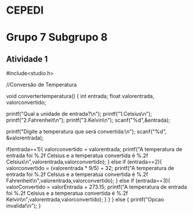 # CEPEDI

# Grupo 7 Subgrupo 8

## Atividade 1

#include<studio.h>

//Conversão de Temperatura

void convertertemperatura() {
int entrada;
float valorentrada, valorconvertido;

printf("Qual a unidade de entrada?\n");
printf("1.Celsius\n");
printf("2.Fahrenheit\n");
printf("3.Kelvin\n");
scanf("%d",&entrada);

printf("Digite a temperatura que será convertida:\n");
scanf("%d", &valorentrada);

if(entrada==1){
valorconvertido = valorentrada;
printf("A temperatura de entrada foi %.2f Celsius e a temperatua convertida é %.2f Celsius\n",valorentrada,valorconvertido);
}
else if (entrada==2){
valorconvertido = (valorentrada * 9/5) + 32;
printf("A temperatura de entrada foi %.2f Celsius e a temperatua convertida é %.2f Fahrenheit\n",valorentrada,valorconvertido);
}
else if (entrada==3){
valorConvertido = valorEntrada + 273.15;
printf("A temperatura de entrada foi %.2f Celsius e a temperatua convertida é %.2f Kelvin\n",valorentrada,valorconvertido);
}
}
} else {
printf("Opcao invalida!\n");
}

